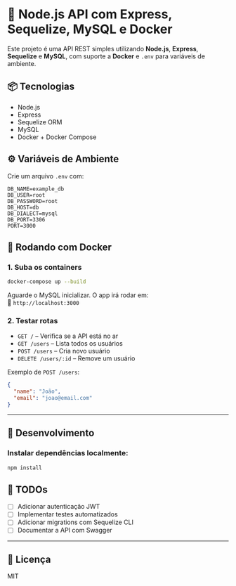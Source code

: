 # 🚀 Node.js API com Express, Sequelize, MySQL e Docker

Este projeto é uma API REST simples utilizando **Node.js**, **Express**, **Sequelize** e **MySQL**, com suporte a **Docker** e `.env` para variáveis de ambiente.

## 📦 Tecnologias

- Node.js
- Express
- Sequelize ORM
- MySQL
- Docker + Docker Compose

## ⚙️ Variáveis de Ambiente

Crie um arquivo `.env` com:

```env
DB_NAME=example_db
DB_USER=root
DB_PASSWORD=root
DB_HOST=db
DB_DIALECT=mysql
DB_PORT=3306
PORT=3000
```

## 🐳 Rodando com Docker

### 1. Suba os containers

```bash
docker-compose up --build
```

Aguarde o MySQL inicializar. O app irá rodar em:  
🔗 `http://localhost:3000`

### 2. Testar rotas

- `GET /` – Verifica se a API está no ar
- `GET /users` – Lista todos os usuários
- `POST /users` – Cria novo usuário
- `DELETE /users/:id` – Remove um usuário

Exemplo de `POST /users`:

```json
{
  "name": "João",
  "email": "joao@email.com"
}
```

---

## 🧪 Desenvolvimento

### Instalar dependências localmente:

```bash
npm install
```

## 📌 TODOs

- [ ] Adicionar autenticação JWT
- [ ] Implementar testes automatizados
- [ ] Adicionar migrations com Sequelize CLI
- [ ] Documentar a API com Swagger

---

## 📝 Licença

MIT

